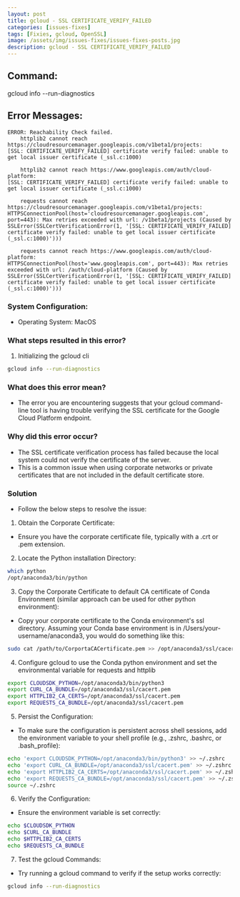 ```yaml
---
layout: post
title: gcloud - SSL CERTIFICATE_VERIFY_FAILED
categories: [issues-fixes]
tags: [Fixies, gcloud, OpenSSL]
image: /assets/img/issues-fixes/issues-fixes-posts.jpg
description: gcloud - SSL CERTIFICATE_VERIFY_FAILED
---
```


## Command:
gcloud info --run-diagnostics


## Error Messages:
```
ERROR: Reachability Check failed.
    httplib2 cannot reach https://cloudresourcemanager.googleapis.com/v1beta1/projects:
[SSL: CERTIFICATE_VERIFY_FAILED] certificate verify failed: unable to get local issuer certificate (_ssl.c:1000)

    httplib2 cannot reach https://www.googleapis.com/auth/cloud-platform:
[SSL: CERTIFICATE_VERIFY_FAILED] certificate verify failed: unable to get local issuer certificate (_ssl.c:1000)

    requests cannot reach https://cloudresourcemanager.googleapis.com/v1beta1/projects:
HTTPSConnectionPool(host='cloudresourcemanager.googleapis.com', port=443): Max retries exceeded with url: /v1beta1/projects (Caused by SSLError(SSLCertVerificationError(1, '[SSL: CERTIFICATE_VERIFY_FAILED] certificate verify failed: unable to get local issuer certificate (_ssl.c:1000)')))

    requests cannot reach https://www.googleapis.com/auth/cloud-platform:
HTTPSConnectionPool(host='www.googleapis.com', port=443): Max retries exceeded with url: /auth/cloud-platform (Caused by SSLError(SSLCertVerificationError(1, '[SSL: CERTIFICATE_VERIFY_FAILED] certificate verify failed: unable to get local issuer certificate (_ssl.c:1000)')))
```

### System Configuration:
- Operating System: MacOS
 

### What steps resulted in this error?
1. Initializing the gcloud cli
```bash
gcloud info --run-diagnostics
```

### What does this error mean?
- The error you are encountering suggests that your gcloud command-line tool is having trouble verifying the SSL certificate for the Google Cloud Platform endpoint.

### Why did this error occur?
- The SSL certificate verification process has failed because the local system could not verify the certificate of the server.
- This is a common issue when using corporate networks or private certificates that are not included in the default certificate store.

### Solution
- Follow the below steps to resolve the issue:

1. Obtain the Corporate Certificate:
- Ensure you have the corporate certificate file, typically with a .crt or .pem extension.

2. Locate the Python installation Directory:
```sh
which python
/opt/anaconda3/bin/python
```

3. Copy the Corporate Certificate to default CA certificate of Conda Environment (similar approach can be used for other python environment):
- Copy your corporate certificate to the Conda environment's ssl directory. Assuming your Conda base environment is in /Users/your-username/anaconda3, you would do something like this:
```sh
sudo cat /path/to/CorportaCACertificate.pem >> /opt/anaconda3/ssl/cacert.pem
```

4. Configure gcloud to use the Conda python environment and set the environmental variable for requests and httplib
```sh
export CLOUDSDK_PYTHON=/opt/anaconda3/bin/python3
export CURL_CA_BUNDLE=/opt/anaconda3/ssl/cacert.pem
export HTTPLIB2_CA_CERTS=/opt/anaconda3/ssl/cacert.pem
export REQUESTS_CA_BUNDLE=/opt/anaconda3/ssl/cacert.pem
```

5. Persist the Configuration:
- To make sure the configuration is persistent across shell sessions, add the environment variable to your shell profile (e.g., .zshrc, .bashrc, or .bash_profile):
```sh
echo 'export CLOUDSDK_PYTHON=/opt/anaconda3/bin/python3' >> ~/.zshrc
echo 'export CURL_CA_BUNDLE=/opt/anaconda3/ssl/cacert.pem' >> ~/.zshrc
echo 'export HTTPLIB2_CA_CERTS=/opt/anaconda3/ssl/cacert.pem' >> ~/.zshrc
echo 'export REQUESTS_CA_BUNDLE=/opt/anaconda3/ssl/cacert.pem' >> ~/.zshrc
source ~/.zshrc
```

6. Verify the Configuration:
- Ensure the environment variable is set correctly:
```sh
echo $CLOUDSDK_PYTHON
echo $CURL_CA_BUNDLE
echo $HTTPLIB2_CA_CERTS
echo $REQUESTS_CA_BUNDLE
```

7. Test the gcloud Commands:
- Try running a gcloud command to verify if the setup works correctly:
```sh
gcloud info --run-diagnostics
```
